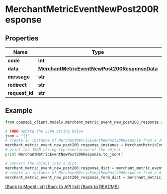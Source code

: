 # MerchantMetricEventNewPost200Response


## Properties

Name | Type | Description | Notes
------------ | ------------- | ------------- | -------------
**code** | **int** |  | [optional] 
**data** | [**MerchantMetricEventNewPost200ResponseData**](MerchantMetricEventNewPost200ResponseData.md) |  | [optional] 
**message** | **str** |  | [optional] 
**redirect** | **str** |  | [optional] 
**request_id** | **str** |  | [optional] 

## Example

```python
from openapi_client.models.merchant_metric_event_new_post200_response import MerchantMetricEventNewPost200Response

# TODO update the JSON string below
json = "{}"
# create an instance of MerchantMetricEventNewPost200Response from a JSON string
merchant_metric_event_new_post200_response_instance = MerchantMetricEventNewPost200Response.from_json(json)
# print the JSON string representation of the object
print MerchantMetricEventNewPost200Response.to_json()

# convert the object into a dict
merchant_metric_event_new_post200_response_dict = merchant_metric_event_new_post200_response_instance.to_dict()
# create an instance of MerchantMetricEventNewPost200Response from a dict
merchant_metric_event_new_post200_response_form_dict = merchant_metric_event_new_post200_response.from_dict(merchant_metric_event_new_post200_response_dict)
```
[[Back to Model list]](../README.md#documentation-for-models) [[Back to API list]](../README.md#documentation-for-api-endpoints) [[Back to README]](../README.md)


